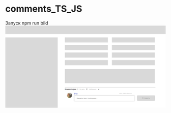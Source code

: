 # comments_TS_JS

Запуск npm run bild
![Скрин](https://github.com/Nojotel/comments_TS_JS/blob/main/images/screencapture-nojotel-github-io-comments-TS-JS-2023-11-06-00_44_52.png)
